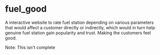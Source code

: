 # fuel_good
A interactive website to rate fuel station depending on various parameters that would affect a customer directly or indirectly, which would in turn help genuine fuel station gain popularity and trust. Making the customers feel good.

Note: This isn't complete
